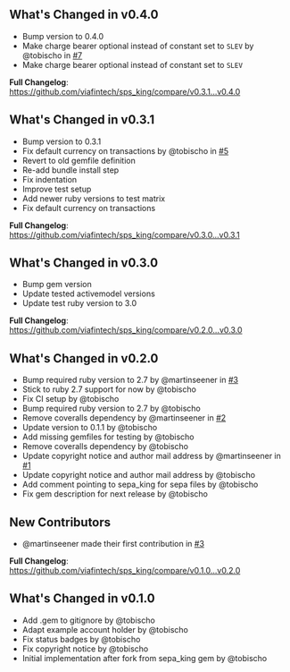 ## What's Changed in v0.4.0
* Bump version to 0.4.0
* Make charge bearer optional instead of constant set to `SLEV` by @tobischo in [#7](https://github.com/viafintech/sps_king/pull/7)
* Make charge bearer optional instead of constant set to `SLEV`

**Full Changelog**: https://github.com/viafintech/sps_king/compare/v0.3.1...v0.4.0

## What's Changed in v0.3.1
* Bump version to 0.3.1
* Fix default currency on transactions by @tobischo in [#5](https://github.com/viafintech/sps_king/pull/5)
* Revert to old gemfile definition
* Re-add bundle install step
* Fix indentation
* Improve test setup
* Add newer ruby versions to test matrix
* Fix default currency on transactions

**Full Changelog**: https://github.com/viafintech/sps_king/compare/v0.3.0...v0.3.1

## What's Changed in v0.3.0
* Bump gem version
* Update tested activemodel versions
* Update test ruby version to 3.0

**Full Changelog**: https://github.com/viafintech/sps_king/compare/v0.2.0...v0.3.0

## What's Changed in v0.2.0
* Bump required ruby version to 2.7 by @martinseener in [#3](https://github.com/viafintech/sps_king/pull/3)
* Stick to ruby 2.7 support for now by @tobischo
* Fix CI setup by @tobischo
* Bump required ruby version to 2.7 by @tobischo
* Remove coveralls dependency by @martinseener in [#2](https://github.com/viafintech/sps_king/pull/2)
* Update version to 0.1.1 by @tobischo
* Add missing gemfiles for testing by @tobischo
* Remove coveralls dependency by @tobischo
* Update copyright notice and author mail address by @martinseener in [#1](https://github.com/viafintech/sps_king/pull/1)
* Update copyright notice and author mail address by @tobischo
* Add comment pointing to sepa_king for sepa files by @tobischo
* Fix gem description for next release by @tobischo

## New Contributors
* @martinseener made their first contribution in [#3](https://github.com/viafintech/sps_king/pull/3)

**Full Changelog**: https://github.com/viafintech/sps_king/compare/v0.1.0...v0.2.0

## What's Changed in v0.1.0
* Add .gem to gitignore by @tobischo
* Adapt example account holder by @tobischo
* Fix status badges by @tobischo
* Fix copyright notice by @tobischo
* Initial implementation after fork from sepa_king gem by @tobischo

<!-- generated by git-cliff -->
